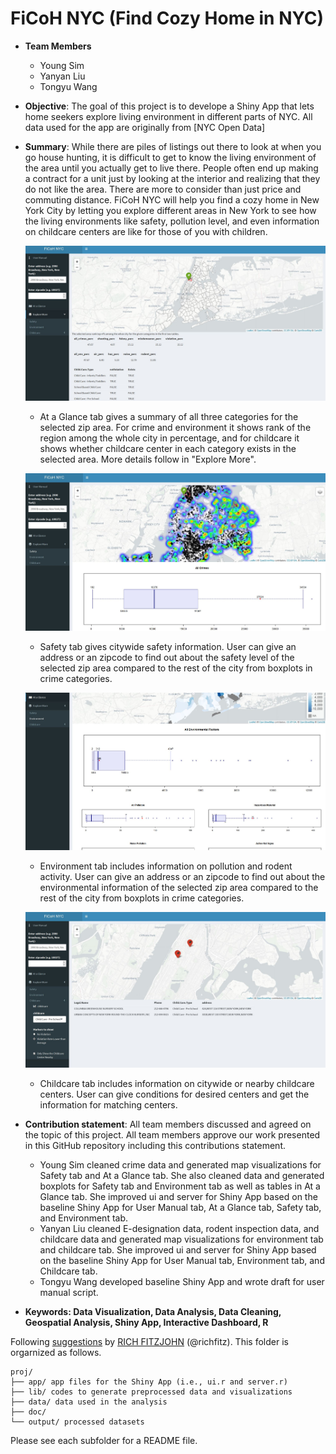 # FiCoH NYC (Find Cozy Home in NYC)

+ **Team Members**
	+ Young Sim
	+ Yanyan Liu
	+ Tongyu Wang

+ **Objective**: The goal of this project is to develope a Shiny App that lets home seekers explore living environment in different parts of NYC. All data used for the app are originally from [NYC Open Data]

+ **Summary**: While there are piles of listings out there to look at when you go house hunting, it is difficult to get to know the living environment of the area until you actually get to live there. People often end up making a contract for a unit just by looking at the interior and realizing that they do not like the area. There are more to consider than just price and commuting distance. FiCoH NYC will help you find a cozy home in New York City by letting you explore different areas in New York to see how the living environments like safety, pollution level, and even information on childcare centers are like for those of you with children.

	![screenshot](doc/figs/at_a_glance.JPG)
	
	+ At a Glance tab gives a summary of all three categories for the selected zip area. For crime and environment it shows rank of the region among the whole city in percentage, and for childcare it shows whether childcare center in each category exists in the selected area. More details follow in "Explore More".

	![screenshot](doc/figs/safety.JPG)
	
	+ Safety tab gives citywide safety information. User can give an address or an zipcode to find out about the safety level of the selected zip area compared to the rest of the city from boxplots in crime categories.

	![screenshot](doc/figs/environment.JPG)

	+ Environment tab includes information on pollution and rodent activity. User can give an address or an zipcode to find out about the environmental information of the selected zip area compared to the rest of the city from boxplots in crime categories.

	![screenshot](doc/figs/childcare.JPG)
	
	+ Childcare tab includes information on citywide or nearby childcare centers. User can give conditions for desired centers and get the information for matching centers.



+ **Contribution statement**: All team members discussed and agreed on the topic of this project. All team members approve our work presented in this GitHub repository including this contributions statement. 

	+ Young Sim cleaned crime data and generated map visualizations for Safety tab and At a Glance tab. She also cleaned data and generated boxplots for Safety tab and Environment tab as well as tables in At a Glance tab. She improved ui and server for Shiny App based on the baseline Shiny App for User Manual tab, At a Glance tab, Safety tab, and Environment tab.
	+ Yanyan Liu cleaned E-designation data, rodent inspection data, and childcare data and generated map visualizations for environment tab and childcare tab. She improved ui and server for Shiny App based on the baseline Shiny App for User Manual tab, Environment tab, and Childcare tab.
	+ Tongyu Wang developed baseline Shiny App and wrote draft for user manual script.

+ **Keywords: Data Visualization, Data Analysis, Data Cleaning, Geospatial Analysis, Shiny App, Interactive Dashboard, R**

Following [suggestions](http://nicercode.github.io/blog/2013-04-05-projects/) by [RICH FITZJOHN](http://nicercode.github.io/about/#Team) (@richfitz). This folder is orgarnized as follows.

```
proj/
├── app/ app files for the Shiny App (i.e., ui.r and server.r)
├── lib/ codes to generate preprocessed data and visualizations
├── data/ data used in the analysis
├── doc/
└── output/ processed datasets
```

Please see each subfolder for a README file.

